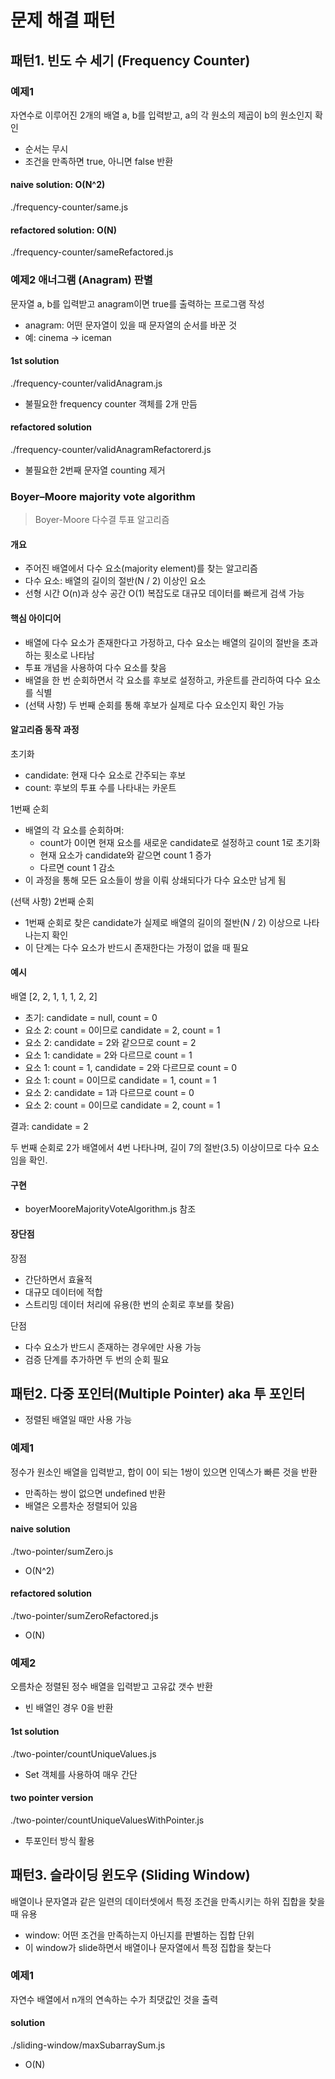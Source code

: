 # 문제 해결 패턴

## 패턴1. 빈도 수 세기 (Frequency Counter)

### 예제1

자연수로 이루어진 2개의 배열 a, b를 입력받고, a의 각 원소의 제곱이 b의 원소인지 확인

- 순서는 무시
- 조건을 만족하면 true, 아니면 false 반환

#### naive solution: O(N^2)

./frequency-counter/same.js

#### refactored solution: O(N)

./frequency-counter/sameRefactored.js

### 예제2 애너그램 (Anagram) 판별

문자열 a, b를 입력받고 anagram이면 true를 출력하는 프로그램 작성

- anagram: 어떤 문자열이 있을 때 문자열의 순서를 바꾼 것
- 예: cinema -> iceman

#### 1st solution

./frequency-counter/validAnagram.js

- 불필요한 frequency counter 객체를 2개 만듬

#### refactored solution

./frequency-counter/validAnagramRefactorerd.js

- 불필요한 2번째 문자열 counting 제거

### Boyer–Moore majority vote algorithm

> Boyer-Moore 다수결 투표 알고리즘

#### 개요

- 주어진 배열에서 다수 요소(majority element)를 찾는 알고리즘
- 다수 요소: 배열의 길이의 절반(N / 2) 이상인 요소
- 선형 시간 O(n)과 상수 공간 O(1) 복잡도로 대규모 데이터를 빠르게 검색 가능

#### 핵심 아이디어

- 배열에 다수 요소가 존재한다고 가정하고, 다수 요소는 배열의 길이의 절반을 초과하는 횟소로 나타남
- 투표 개념을 사용하여 다수 요소를 찾음
- 배열을 한 번 순회하면서 각 요소를 후보로 설정하고, 카운트를 관리하여 다수 요소를 식별
- (선택 사항) 두 번째 순회를 통해 후보가 실제로 다수 요소인지 확인 가능

#### 알고리즘 동작 과정

초기화

- candidate: 현재 다수 요소로 간주되는 후보
- count: 후보의 투표 수를 나타내는 카운트

1번째 순회

- 배열의 각 요소를 순회하며:
  - count가 0이면 현재 요소를 새로운 candidate로 설정하고 count 1로 초기화
  - 현재 요소가 candidate와 같으면 count 1 증가
  - 다르면 count 1 감소
- 이 과정을 통해 모든 요소들이 쌍을 이뤄 상쇄되다가 다수 요소만 남게 됨

(선택 사항) 2번째 순회

- 1번째 순회로 찾은 candidate가 실제로 배열의 길이의 절반(N / 2) 이상으로 나타나는지 확인
- 이 단계는 다수 요소가 반드시 존재한다는 가정이 없을 때 필요

#### 예시

배열 [2, 2, 1, 1, 1, 2, 2]

- 초기: candidate = null, count = 0
- 요소 2: count = 0이므로 candidate = 2, count = 1
- 요소 2: candidate = 2와 같으므로 count = 2
- 요소 1: candidate = 2와 다르므로 count = 1
- 요소 1: count = 1, candidate = 2와 다르므로 count = 0
- 요소 1: count = 0이므로 candidate = 1, count = 1
- 요소 2: candidate = 1과 다르므로 count = 0
- 요소 2: count = 0이므로 candidate = 2, count = 1

결과: candidate = 2

두 번째 순회로 2가 배열에서 4번 나타나며, 길이 7의 절반(3.5) 이상이므로 다수 요소임을 확인.

#### 구현

- boyerMooreMajorityVoteAlgorithm.js 참조

#### 장단점

장점

- 간단하면서 효율적
- 대규모 데이터에 적합
- 스트리밍 데이터 처리에 유용(한 번의 순회로 후보를 찾음)

단점

- 다수 요소가 반드시 존재하는 경우에만 사용 가능
- 검증 단계를 추가하면 두 번의 순회 필요

## 패턴2. 다중 포인터(Multiple Pointer) aka 투 포인터

- 정렬된 배열일 때만 사용 가능

### 예제1

정수가 원소인 배열을 입력받고, 합이 0이 되는 1쌍이 있으면 인덱스가 빠른 것을 반환

- 만족하는 쌍이 없으면 undefined 반환
- 배열은 오름차순 정렬되어 있음

#### naive solution

./two-pointer/sumZero.js

- O(N^2)

#### refactored solution

./two-pointer/sumZeroRefactored.js

- O(N)

### 예제2

오름차순 정렬된 정수 배열을 입력받고 고유값 갯수 반환

- 빈 배열인 경우 0을 반환

#### 1st solution

./two-pointer/countUniqueValues.js

- Set 객체를 사용하여 매우 간단

#### two pointer version

./two-pointer/countUniqueValuesWithPointer.js

- 투포인터 방식 활용

## 패턴3. 슬라이딩 윈도우 (Sliding Window)

배열이나 문자열과 같은 일련의 데이터셋에서 특정 조건을 만족시키는 하위 집합을 찾을 때 유용

- window: 어떤 조건을 만족하는지 아닌지를 판별하는 집합 단위
- 이 window가 slide하면서 배열이나 문자열에서 특정 집합을 찾는다

### 예제1

자연수 배열에서 n개의 연속하는 수가 최댓값인 것을 출력

#### solution

./sliding-window/maxSubarraySum.js

- O(N)
